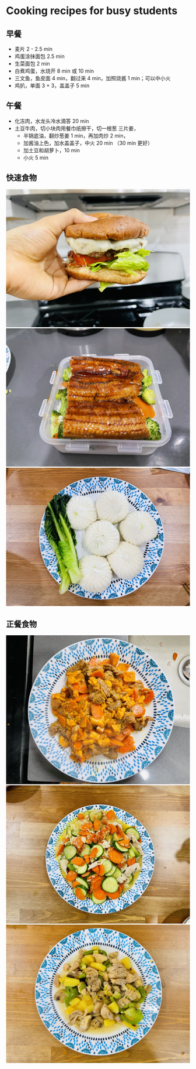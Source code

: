 # Cooking recipes for busy students

## 早餐
- 麦片 2 - 2.5 min
- 鸡蛋涂抹面包 2.5 min
- 生菜面包 2 min
- 白煮鸡蛋，水烧开 8 min 或 10 min
- 三文鱼，鱼皮面 4 min，翻过来 4 min，加照烧酱 1 min；可以中小火
- 鸡扒，单面 3 + 3，盖盖子 5 min

## 午餐
- 化冻肉，水龙头冷水滴答 20 min
- 土豆牛肉，切小块肉用餐巾纸擦干，切一根葱 三片姜，
    - 半锅底油，翻炒葱姜 1 min，再加肉炒 2 min，
    - 加酱油上色，加水盖盖子，中火 20 min （30 min 更好）
    - 加土豆和胡萝卜，10 min
    - 小火 5 min

## 快速食物
![img](./img/food/food-instant-1.jpg)
![img](./img/food/food-instant-2.JPG)
![img](./img/food/food-instant-3.jpg)

## 正餐食物
![img](./img/food/food-1.jpg)
![img](./img/food/food-2.jpg)
![img](./img/food/food-3.jpg)
